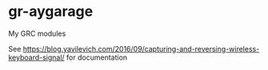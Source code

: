 # gr-aygarage
My GRC modules

See https://blog.yavilevich.com/2016/09/capturing-and-reversing-wireless-keyboard-signal/ for documentation
